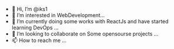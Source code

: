 - 👋 Hi, I’m @iks1
- 👀 I’m interested in WebDevelopment...
- 🌱 I’m currently doing some works with ReactJs and have started learning DevOps ...
- 💞️ I’m looking to collaborate on Some opensourse projects ...
- 📫 How to reach me ...

<!---
iks1/iks1 is a ✨ special ✨ repository because its `README.md` (this file) appears on your GitHub profile.
You can click the Preview link to take a look at your changes.
--->
